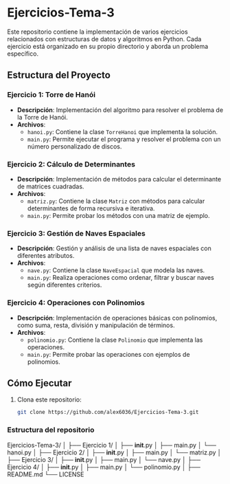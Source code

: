 # Ejercicios-Tema-3

Este repositorio contiene la implementación de varios ejercicios relacionados con estructuras de datos y algoritmos en Python. Cada ejercicio está organizado en su propio directorio y aborda un problema específico.

## Estructura del Proyecto

### Ejercicio 1: Torre de Hanói
- **Descripción**: Implementación del algoritmo para resolver el problema de la Torre de Hanói.
- **Archivos**:
  - `hanoi.py`: Contiene la clase `TorreHanoi` que implementa la solución.
  - `main.py`: Permite ejecutar el programa y resolver el problema con un número personalizado de discos.

### Ejercicio 2: Cálculo de Determinantes
- **Descripción**: Implementación de métodos para calcular el determinante de matrices cuadradas.
- **Archivos**:
  - `matriz.py`: Contiene la clase `Matriz` con métodos para calcular determinantes de forma recursiva e iterativa.
  - `main.py`: Permite probar los métodos con una matriz de ejemplo.

### Ejercicio 3: Gestión de Naves Espaciales
- **Descripción**: Gestión y análisis de una lista de naves espaciales con diferentes atributos.
- **Archivos**:
  - `nave.py`: Contiene la clase `NaveEspacial` que modela las naves.
  - `main.py`: Realiza operaciones como ordenar, filtrar y buscar naves según diferentes criterios.

### Ejercicio 4: Operaciones con Polinomios
- **Descripción**: Implementación de operaciones básicas con polinomios, como suma, resta, división y manipulación de términos.
- **Archivos**:
  - `polinomio.py`: Contiene la clase `Polinomio` que implementa las operaciones.
  - `main.py`: Permite probar las operaciones con ejemplos de polinomios.

## Cómo Ejecutar

1. Clona este repositorio:
   ```bash
   git clone https://github.com/alex6036/Ejercicios-Tema-3.git

### Estructura del repositorio
Ejercicios-Tema-3/
│
├── Ejercicio 1/
│   ├── __init__.py
│   ├── main.py
│   └── hanoi.py
│
├── Ejercicio 2/
│   ├── __init__.py
│   ├── main.py
│   └── matriz.py
│
├── Ejercicio 3/
│   ├── __init__.py
│   ├── main.py
│   └── nave.py
│
├── Ejercicio 4/
│   ├── __init__.py
│   ├── main.py
│   └── polinomio.py
│
├── README.md
└── LICENSE
